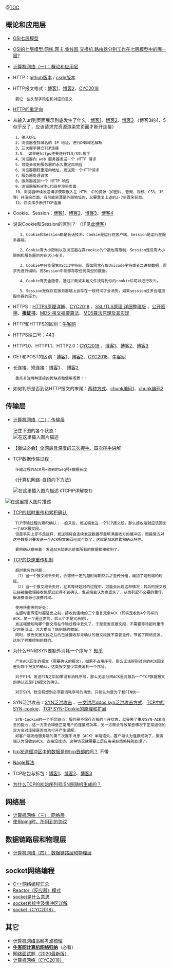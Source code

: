 @[TOC](目录)

## 概论和应用层

 - [OSI七层模型](https://blog.csdn.net/zhangyi_1027/article/details/80022493?ops_request_misc=%257B%2522request%255Fid%2522%253A%2522161440116016780271599758%2522%252C%2522scm%2522%253A%252220140713.130102334..%2522%257D&request_id=161440116016780271599758&biz_id=0&utm_medium=distribute.pc_search_result.none-task-blog-2~all~sobaiduend~default-1-80022493.first_rank_v2_pc_rank_v29&utm_term=osi%E4%B8%83%E5%B1%82%E6%A8%A1%E5%9E%8B%E5%90%84%E5%B1%82%E5%8A%9F%E8%83%BD)
 - [OSI的七层模型,网线,网卡,集线器,交换机,路由器分别工作在七层模型中的哪一层?](https://blog.csdn.net/kavensu/article/details/8020400?ops_request_misc=%257B%2522request%255Fid%2522%253A%2522162080671716780269815352%2522%252C%2522scm%2522%253A%252220140713.130102334.pc%255Fall.%2522%257D&request_id=162080671716780269815352&biz_id=0&utm_medium=distribute.pc_search_result.none-task-blog-2~all~first_rank_v2~hot_rank-8-8020400.pc_search_result_no_baidu_js&utm_term=%E4%BA%A4%E6%8D%A2%E6%9C%BA%E5%9C%A8%E5%93%AA%E4%B8%80%E5%B1%82&spm=1018.2226.3001.4187)

 - [计算机网络（一）：概论和应用层](https://blog.csdn.net/weixin_44164489/article/details/108338961)

 - HTTP：[github版本](https://github.com/CyC2018/CS-Notes/blob/master/notes/HTTP.md)  / [csdn版本](https://blog.csdn.net/kexuanxiu1163/article/details/88266086)
 - HTTP报文格式：[博客1](https://blog.csdn.net/a19881029/article/details/14002273)、[博客2](https://blog.csdn.net/Edwin_/article/details/76738047)、[CYC2018](https://blog.csdn.net/kexuanxiu1163/article/details/88266086)

		要记一些头部字段名和对应的意义
 - [HTTP的重定向](https://blog.csdn.net/qq_34079398/article/details/81706934?ops_request_misc=%257B%2522request%255Fid%2522%253A%2522160275045719725222418284%2522%252C%2522scm%2522%253A%252220140713.130102334..%2522%257D&request_id=160275045719725222418284&biz_id=0&utm_medium=distribute.pc_search_result.none-task-blog-2~all~top_click~default-1-81706934.pc_first_rank_v2_rank_v28&utm_term=http%E9%87%8D%E5%AE%9A%E5%90%91&spm=1018.2118.3001.4187)
 - 从输入url到页面展示到底发生了什么：[博客1](https://blog.csdn.net/weixin_33827731/article/details/85800486)、[博客2](https://blog.csdn.net/zcw4237256/article/details/78461623)、[博客3](https://blog.csdn.net/didudidudu/article/details/80181505)
（博客3的4、5似乎反了，应该请求完资源渲染完页面才断开连接）

		1、输入URL
		2、浏览器查找域名的 IP 地址，进行DNS域名解析　
		3、三次握手建立TCP连接　
		3.5、 如果是https还要进行TLS/SSL握手
		4、浏览器向 web 服务器发送一个 HTTP 请求
		5、可能会收到服务器的永久重定向响应
		6、浏览器跟踪重定向地址，发送另一个HTTP请求
		7、服务器处理请求
		8、服务器返回一个 HTTP 响应　
		9、浏览器解析HTML代码并渲染页面
		10、浏览器继续发送请求获取嵌入在 HTML 中的资源（如图片、音频、视频、CSS、JS等）并渲染页面，有可能资源是外部地址的，又要重复上述的2-7步骤来获取。
		11、四次挥手断开TCP连接
	

 - Cookie、Session：[博客1](https://blog.csdn.net/u014753892/article/details/52821268)、[博客2](https://blog.csdn.net/qq_35257397/article/details/52967241?utm_medium=distribute.pc_relevant_t0.none-task-blog-BlogCommendFromMachineLearnPai2-1.add_param_isCf&depth_1-utm_source=distribute.pc_relevant_t0.none-task-blog-BlogCommendFromMachineLearnPai2-1.add_param_isCf)、[博客3](https://blog.csdn.net/duan1078774504/article/details/51912868)、[博客4](https://blog.csdn.net/liyifan687/article/details/80077928)
 -  说说Cookie和Session的区别？ （详见[此博客](https://blog.csdn.net/qq_29373285/article/details/84868209)）
   
		   1、Cookie和Session都是会话技术，Cookie是运行在客户端，Session是运行在服务器端。 
		   
		   2、Cookie有大小限制以及浏览器在存cookie的个数也有限制，Session是没有大小限制和服务器的内存大小有关。

		   3、Cookie中只能保管ASCII字符串，假如需求存取Unicode字符或者二进制数据，需求先进行编码。而Session中能够存取任何类型的数据。
		
		   4、Cookie有安全隐患，通过拦截或本地文件找得到你的cookie后可以进行攻击。
		
		   5、Session是保存在服务器端上会存在一段时间才会消失，如果session过多会增加服务器的压力。
		   

 - HTTPS：[HTTPS原理详解](https://blog.csdn.net/daaikuaichuan/article/details/88828163?ops_request_misc=%257B%2522request%255Fid%2522%253A%2522160290799319726892403226%2522%252C%2522scm%2522%253A%252220140713.130102334..%2522%257D&request_id=160290799319726892403226&biz_id=0&utm_medium=distribute.pc_search_result.none-task-blog-2~all~sobaiduend~default-2-88828163.pc_first_rank_v2_rank_v28&utm_term=https%E8%AF%A6%E8%A7%A3&spm=1018.2118.3001.4187)、[CYC2018](https://github.com/CyC2018/CS-Notes/blob/master/notes/HTTP.md)  、[SSL/TLS原理 详细整理版](https://blog.csdn.net/alinyua/article/details/79476365?utm_medium=distribute.pc_relevant.none-task-blog-BlogCommendFromMachineLearnPai2-1.channel_param&depth_1-utm_source=distribute.pc_relevant.none-task-blog-BlogCommendFromMachineLearnPai2-1.channel_param) 、[公开密钥](https://blog.csdn.net/yexudengzhidao/article/details/102758545?ops_request_misc=%257B%2522request%255Fid%2522%253A%2522160290773719724835853208%2522%252C%2522scm%2522%253A%252220140713.130102334..%2522%257D&request_id=160290773719724835853208&biz_id=0&utm_medium=distribute.pc_search_result.none-task-blog-2~all~first_rank_v2~rank_v28-2-102758545.pc_first_rank_v2_rank_v28&utm_term=%E9%9D%9E%E5%AF%B9%E7%A7%B0%E5%AF%86%E9%92%A5%E5%8A%A0%E5%AF%86&spm=1018.2118.3001.4187)、[**根证书**](https://blog.csdn.net/baidu_18607183/article/details/51883120?ops_request_misc=%257B%2522request%255Fid%2522%253A%2522160334478219725271701731%2522%252C%2522scm%2522%253A%252220140713.130102334..%2522%257D&request_id=160334478219725271701731&biz_id=0&utm_medium=distribute.pc_search_result.none-task-blog-2~all~top_click~default-1-51883120.pc_first_rank_v2_rank_v28&utm_term=%E6%A0%B9%E8%AF%81%E4%B9%A6&spm=1018.2118.3001.4187)、[MD5-报文摘要算法](https://blog.csdn.net/baidu_36583119/article/details/78396284?ops_request_misc=%257B%2522request%255Fid%2522%253A%2522160291710019195188347127%2522%252C%2522scm%2522%253A%252220140713.130102334.pc%255Fall.%2522%257D&request_id=160291710019195188347127&biz_id=0&utm_medium=distribute.pc_search_result.none-task-blog-2~all~first_rank_v2~rank_v28-4-78396284.pc_first_rank_v2_rank_v28&utm_term=%E6%8A%A5%E6%96%87%E6%91%98%E8%A6%81%E5%8A%9F%E8%83%BD&spm=1018.2118.3001.4187)、[MD5算法原理及其实现](https://blog.csdn.net/u012611878/article/details/54000607)
 - HTTP和HTTPS的区别：[牛客网](https://www.nowcoder.com/tutorial/93/e1b14ab2b40a4ef98d9e55830eb48d66)
 - HTTPS端口号：443
 - HTTP1.0、HTTP1.1、HTTP2.0：[CYC2018](https://github.com/CyC2018/CS-Notes/blob/master/notes/HTTP.md#%E7%BC%93%E5%AD%98) 、[博客1](https://blog.csdn.net/qq_36183935/article/details/81156225?ops_request_misc=%257B%2522request%255Fid%2522%253A%2522160291400719724838556237%2522%252C%2522scm%2522%253A%252220140713.130102334..%2522%257D&request_id=160291400719724838556237&biz_id=0&utm_medium=distribute.pc_search_result.none-task-blog-2~all~first_rank_v2~rank_v28-2-81156225.pc_first_rank_v2_rank_v28&utm_term=http1.0%E4%B8%8Ehttp1.1&spm=1018.2118.3001.4187)、[博客2](https://blog.csdn.net/iteye_21199/article/details/82199311?utm_medium=distribute.pc_relevant.none-task-blog-OPENSEARCH-2.control&depth_1-utm_source=distribute.pc_relevant.none-task-blog-OPENSEARCH-2.control)、[博客3](https://blog.csdn.net/ailunlee/article/details/97831912?utm_medium=distribute.pc_relevant_t0.none-task-blog-BlogCommendFromMachineLearnPai2-1.control&depth_1-utm_source=distribute.pc_relevant_t0.none-task-blog-BlogCommendFromMachineLearnPai2-1.control)
 - GET和POST的区别：[博客1](https://blog.csdn.net/weixin_43912756/article/details/108295251)、[博客2](https://blog.csdn.net/eson_15/article/details/88083280)、[CYC2018](https://github.com/CyC2018/CS-Notes/blob/master/notes/HTTP.md#%E7%BC%93%E5%AD%98)、[牛客网](https://www.nowcoder.com/tutorial/93/0cf933dc97be4913b3f5d012eba1e875)
 - 长连接、短连接：[博客1](https://blog.csdn.net/castletower/article/details/104048920)  、 [博客2](https://blog.csdn.net/qq_38270106/article/details/83539289)

		重点关注两种连接的优缺点和使用场景！！
- 如何判断是否到达HTTP报文的末尾：[两种方式](https://blog.csdn.net/hayre/article/details/109911886)、[chunk编码1](https://blog.csdn.net/whatday/article/details/7571451)、[chunk编码2](https://blog.csdn.net/wenkai168/article/details/4471316)
## 传输层

 - [计算机网络（二）：传输层](https://blog.csdn.net/weixin_44164489/article/details/108370883)

	记住下图的各个状态：	
![在这里插入图片描述](https://img-blog.csdnimg.cn/20210208201539208.png?x-oss-process=image/watermark,type_ZmFuZ3poZW5naGVpdGk,shadow_10,text_aHR0cHM6Ly9ibG9nLmNzZG4ubmV0L3dlaXhpbl80NDE2NDQ4OQ==,size_16,color_FFFFFF,t_70)

 - [【面试必会】全网最具深度的三次握手、四次挥手讲解](https://mp.weixin.qq.com/s/Wsyu8SBXMgGM1jVXfOueVg)
 - TCP数据传输过程：


		传输过程的ACK号=收到的Seq号+数据长度

	《计算机网络-自顶向下方法》
		<div align='mid'>![在这里插入图片描述](https://img-blog.csdnimg.cn/20210209110122627.jpg?x-oss-process=image/watermark,type_ZmFuZ3poZW5naGVpdGk,shadow_10,text_aHR0cHM6Ly9ibG9nLmNzZG4ubmV0L3dlaXhpbl80NDE2NDQ4OQ==,size_16,color_FFFFFF,t_70#pic_center)
《TCPIP详解卷1》

![在这里插入图片描述](https://img-blog.csdnimg.cn/20210209110236549.jpg?x-oss-process=image/watermark,type_ZmFuZ3poZW5naGVpdGk,shadow_10,text_aHR0cHM6Ly9ibG9nLmNzZG4ubmV0L3dlaXhpbl80NDE2NDQ4OQ==,size_16,color_FFFFFF,t_70#pic_center)

</div>

 - [TCP的超时重传和累积确认](https://blog.csdn.net/qq_23204557/article/details/99258199?ops_request_misc=%25257B%252522request%25255Fid%252522%25253A%252522161283993416780271581039%252522%25252C%252522scm%252522%25253A%25252220140713.130102334..%252522%25257D&request_id=161283993416780271581039&biz_id=0&utm_medium=distribute.pc_search_result.none-task-blog-2~all~baidu_landing_v2~default-5-99258199.pc_search_result_no_baidu_js&utm_term=tcp%25E7%25B4%25AF%25E8%25AE%25A1%25E7%25A1%25AE%25E8%25AE%25A4)

		TCP传输过程的累积确认：一般来说，发送端发送一个TCP报文段，那么接收端就应该回复一个ACK报文段。
		但是事实上却不是这样，发送端将会连续发送数据尽量填满接收方的缓冲区，而接受方对这些数据只要发送一个ACK报文来回应就可以了，这就是ACK的累积确认特性。
		
		累积确认意味着：发送ACK就表示前面所有的数据都接收到了。

 - [TCP的快速重传机制](https://blog.csdn.net/whgtheone/article/details/80983882?ops_request_misc=%257B%2522request%255Fid%2522%253A%2522161416689916780255230768%2522%252C%2522scm%2522%253A%252220140713.130102334..%2522%257D&request_id=161416689916780255230768&biz_id=0&utm_medium=distribute.pc_search_result.none-task-blog-2~all~sobaiduend~default-1-80983882.pc_search_result_no_baidu_js&utm_term=%E5%BF%AB%E9%87%8D%E4%BC%A0)
		
		超时重传的问题：
		（1）当一个报文段丢失时，会等待一定的超时周期然后才重传分组，增加了端到端的时延。
		（2）当一个报文段丢失时，在其等待超时的过程中，可能会出现这种情况：其后的报文段已经被接收端接收但却迟迟得不到确认，发送端会认为也丢失了，从而引起不必要的重传，既浪费资源也浪费时间。
		
		使用快重传的好处：
		在超时重传定时器溢出之前，接收到连续的三个重复冗余ACK（其实是收到4个同样的ACK，第一个是正常的，后三个才是冗余的），
		发送端便知晓哪个报文段在传输过程中丢失了，于是重发该报文段，不需要等待超时重传定时器溢出，大大提高了端到端的效率。
		同时，该丢失报文段之后的已被接收却未确认的报文段就不需要重传，节省了网络资源，达到了拥塞控制的目的。

 - 为什么FIN和SYN要额外消耗一个序号？ [知乎](https://www.zhihu.com/question/24792770)

		产生ACK回复的报文（需要确认的报文），如果不占用序号，那么无法辨别对方的ACK回复是对哪个报文的确认，这类报文至少需要消耗一个序号。
		
		对于FIN，发送FIN之后如果没有消耗序号，那么无法分辨ACK是对最后一个TCP数据报文的确认还是FIN报文的确认。
	
		对于SYN，我没有想到必须要消耗序号的场景，只能认为是为了和FIN统一
 - SYN泛洪攻击：[SYN泛洪攻击](https://blog.csdn.net/justenjoyitpy/article/details/78151239) 、[一文讲尽ddos syn泛洪攻击方式](https://blog.csdn.net/bingbob/article/details/105056168)、[TCP中的SYN-cookie](https://blog.csdn.net/u011764940/article/details/111185133)、[TCP SYN-Cookie的原理和扩展](https://blog.csdn.net/dog250/article/details/51468729)
 		
 		SYN-Cookie的一个明显缺点：服务器不保存连接的半开状态，就丧失了重发SYN-ACK消息的能力，这一方面会降低正常用户的连接成功率，另一方面会导致某些情况下正常通信的双方会对连接是否成功打开产生误解，
 		如客户端发给服务端的第三次握手消息（ACK）半路遗失，客户端认为连接成功了，服务端认为没收到ACK，连接没成功，这种情况就需要上层应用采取策略特别处理了。
 - [tcp发送缓冲区中的数据是带tcp首部的吗？](https://www.zhihu.com/question/424935555) 不带
 - [Nagle算法](https://blog.csdn.net/sinat_35261315/article/details/79392116?ops_request_misc=&request_id=&biz_id=102&utm_term=Nagle%E7%AE%97%E6%B3%95&utm_medium=distribute.pc_search_result.none-task-blog-2~all~sobaiduweb~default-3-79392116.pc_search_result_no_baidu_js)
 - TCP粘包与拆包：[博客1](https://blog.csdn.net/weixin_41047704/article/details/85340311)、[博客2](https://blog.csdn.net/qq_32231495/article/details/103959734)、[博客3](https://blog.csdn.net/ailunlee/article/details/95944377)
 - [为什么TCP的初始序列号ISN是随机生成的？](https://blog.csdn.net/weixin_44164489/article/details/108538996#comments_13980301)


## 网络层

 - [计算机网络（三）：网络层](https://blog.csdn.net/weixin_44164489/article/details/108450901)
 - [使用ping时，所用到的协议](https://blog.csdn.net/carl_wu_/article/details/77970828?ops_request_misc=%25257B%252522request%25255Fid%252522%25253A%252522161285569316780262558051%252522%25252C%252522scm%252522%25253A%25252220140713.130102334..%252522%25257D&request_id=161285569316780262558051&biz_id=0&utm_medium=distribute.pc_search_result.none-task-blog-2~all~baidu_landing_v2~default-1-77970828.pc_search_result_no_baidu_js&utm_term=16.%2509%25E4%25BB%258B%25E7%25BB%258D%25E4%25B8%2580%25E4%25B8%258Bping%25E7%259A%2584%25E8%25BF%2587%25E7%25A8%258B%25EF%25BC%258C%25E5%2588%2586%25E5%2588%25AB%25E7%2594%25A8%25E5%2588%25B0%25E4%25BA%2586%25E5%2593%25AA%25E4%25BA%259B%25E5%258D%258F%25E8%25AE%25AE)


## 数据链路层和物理层

 - [计算机网络（四）：数据链路层和物理层](https://blog.csdn.net/weixin_44164489/article/details/108511312)
 
## socket网络编程
 - [C++网络编程汇总](https://blog.csdn.net/weixin_44164489/article/details/108986017)
 - [Reactor（反应器）模式](https://blog.csdn.net/suchahaerkang/article/details/80576220?ops_request_misc=%25257B%252522request%25255Fid%252522%25253A%252522160916804916780271154047%252522%25252C%252522scm%252522%25253A%25252220140713.130102334..%252522%25257D&request_id=160916804916780271154047&biz_id=0&utm_medium=distribute.pc_search_result.none-task-blog-2~all~sobaiduend~default-3-80576220.nonecase&utm_term=Reactor%20%E6%A8%A1%E5%BC%8F)
 - [socket是什么意思](https://blog.csdn.net/wjs1033/article/details/51130378)
 - [socket套接字及缓冲区详解](https://blog.csdn.net/daaikuaichuan/article/details/83061726?utm_medium=distribute.pc_relevant.none-task-blog-BlogCommendFromMachineLearnPai2-1.control&depth_1-utm_source=distribute.pc_relevant.none-task-blog-BlogCommendFromMachineLearnPai2-1.control)
 - [socket（CYC2018）](https://github.com/CyC2018/CS-Notes/blob/master/notes/Socket.md)

## 其它

 - [计算机网络高频考点梳理](http://szufrank.top/#/./interview/network.md)
 - **[牛客网计算机网络归纳](https://www.nowcoder.com/tutorial/93/e1b14ab2b40a4ef98d9e55830eb48d66)**（必看）
 - [网络面试题（2020最新版）](https://blog.csdn.net/ThinkWon/article/details/104903925)
 - [计算机网络（CYC2018）](https://github.com/CyC2018/CS-Notes/blob/master/notes/%E8%AE%A1%E7%AE%97%E6%9C%BA%E7%BD%91%E7%BB%9C%20-%20%E7%9B%AE%E5%BD%95.md)
 
